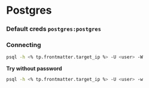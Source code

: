 # Postgres

### Default creds `postgres:postgres`

### Connecting
```bash
psql -h <% tp.frontmatter.target_ip %> -U <user> -W
```

**Try without password**
```bash
psql -h <% tp.frontmatter.target_ip %> -U <user> -w
```

